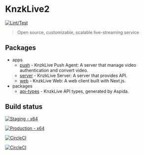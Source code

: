 # KnzkLive2

[![Lint/Test](https://github.com/nzws/knzklive2/actions/workflows/node.yml/badge.svg)](https://github.com/nzws/knzklive2/actions/workflows/node.yml)

> Open source, customizable, scalable live-streaming service

## Packages

- apps
  - [push](./apps/push/README.md) - KnzkLive Push Agent: A server that manage video authentication and convert video.
  - [server](./apps/server/README.md) - KnzkLive Server: A server that provides API.
  - [web](./apps/web/README.md) - KnzkLive Web: A web client built with Next.js.
- packages
  - [api-types](./packages/api-types/README.md) - KnzkLive API types, generated by Aspida.

## Build status

[![Staging - x64](https://github.com/nzws/knzklive2/actions/workflows/release-stg.yml/badge.svg)](https://github.com/nzws/knzklive2/actions/workflows/release-stg.yml)

[![Production - x64](https://github.com/nzws/knzklive2/actions/workflows/release-prod.yml/badge.svg?branch=production)](https://github.com/nzws/knzklive2/actions/workflows/release-prod.yml)

[![CircleCI](https://img.shields.io/circleci/build/github/nzws/knzklive2/main?label=Release%20-%20staging%2Farm64)](https://dl.circleci.com/status-badge/redirect/gh/nzws/knzklive2/tree/main)

[![CircleCI](https://img.shields.io/circleci/build/github/nzws/knzklive2/production?label=Release%20-%20production%2Farm64)](https://dl.circleci.com/status-badge/redirect/gh/nzws/knzklive2/tree/production)
